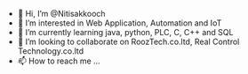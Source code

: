 - 👋 Hi, I’m @Nitisakkooch
- 👀 I’m interested in Web Application, Automation and IoT
- 🌱 I’m currently learning java, python, PLC, C, C++ and SQL
- 💞️ I’m looking to collaborate on RoozTech.co.ltd, Real Control Technology.co.ltd
- 📫 How to reach me ...
<!---
Nitisakkooch/Nitisakkooch is a ✨ special ✨ repository because its `README.md` (this file) appears on your GitHub profile.
You can click the Preview link to take a look at your changes.
--->
